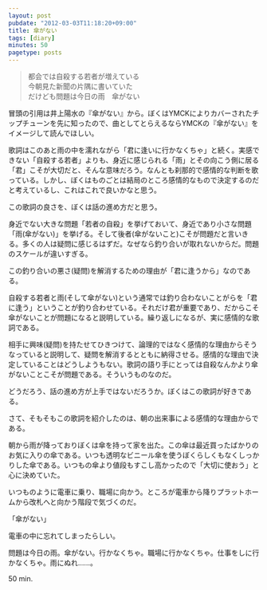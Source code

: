 ```yaml
---
layout: post
pubdate: "2012-03-03T11:18:20+09:00"
title: 傘がない
tags: [diary]
minutes: 50
pagetype: posts
---
```

> 都会では自殺する若者が増えている  
> 今朝見た新聞の片隅に書いていた  
> だけども問題は今日の雨　傘がない  

冒頭の引用は井上陽水の『傘がない』から。ぼくはYMCKによりカバーされたチップチューンを先に知ったので、曲としてとらえるならYMCKの『傘がない』をイメージして読んでほしい。

歌詞はこのあと雨の中を濡れながら「君に逢いに行かなくちゃ」と続く。実感できない「自殺する若者」よりも、身近に感じられる「雨」とその向こう側に居る「君」こそが大切だと、そんな意味だろう。なんとも刹那的で感情的な判断を歌っている。しかし、ぼくはものごとは結局のところ感情的なもので決定するのだと考えているし、これはこれで良いかなと思う。

この歌詞の良さを、ぼくは話の進め方だと思う。

身近でない大きな問題「若者の自殺」を挙げておいて、身近であり小さな問題「雨(傘がない)」を挙げる。そして後者(傘がないこと)こそが問題だと言いきる。多くの人は疑問に感じるはずだ。なぜなら釣り合いが取れないからだ。問題のスケールが違いすぎる。

この釣り合いの悪さ(疑問)を解消するための理由が「君に逢うから」なのである。

自殺する若者と雨(そして傘がない)という通常では釣り合わないことがらを「君に逢う」ということが釣り合わせている。それだけ君が重要であり、だからこそ傘がないことが問題になると説明している。繰り返しになるが、実に感情的な歌詞である。

相手に興味(疑問)を持たせてひきつけて、論理的ではなく感情的な理由からそうなっていると説明して、疑問を解消するとともに納得させる。感情的な理由で決定していることはどうしようもない。歌詞の語り手にとっては自殺なんかより傘がないことこそが問題である。そういうものなのだ。

どうだろう、話の進め方が上手ではないだろうか。ぼくはこの歌詞が好きである。

さて、そもそもこの歌詞を紹介したのは、朝の出来事による感情的な理由からである。

朝から雨が降っておりぼくは傘を持って家を出た。この傘は最近買ったばかりのお気に入りの傘である。いつも透明なビニール傘を使うぼくらしくもなくしっかりした傘である。いつもの傘より値段もすこし高かったので「大切に使おう」と心に決めていた。

いつものように電車に乗り、職場に向かう。ところが電車から降りプラットホームから改札へと向かう階段で気づくのだ。

「傘がない」

電車の中に忘れてしまったらしい。

問題は今日の雨。傘がない。行かなくちゃ。職場に行かなくちゃ。仕事をしに行かなくちゃ。雨にぬれ……。

50 min.
